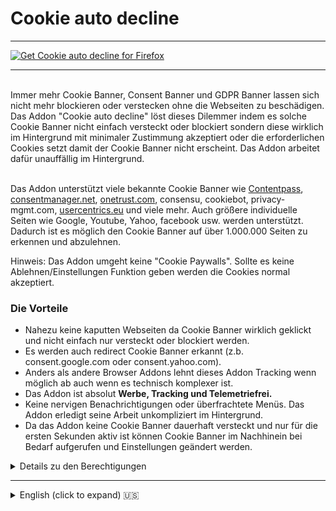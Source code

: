 # Cookie auto decline

***

<a href="https://addons.mozilla.org/de/firefox/addon/cookie-auto-decline/"><img src="https://user-images.githubusercontent.com/585534/107280546-7b9b2a00-6a26-11eb-8f9f-f95932f4bfec.png" alt="Get Cookie auto decline for Firefox"></a>

***

  <br>
Immer mehr Cookie Banner, Consent Banner und GDPR Banner lassen sich nicht mehr blockieren oder verstecken ohne die Webseiten zu beschädigen. Das Addon "Cookie auto decline" löst dieses Dilemmer indem es solche Cookie Banner nicht einfach versteckt oder blockiert sondern diese wirklich im Hintergrund mit minimaler Zustimmung akzeptiert oder die erforderlichen Cookies setzt damit der Cookie Banner nicht erscheint. Das Addon arbeitet dafür unauffällig im Hintergrund.<br><br>

Das Addon unterstützt viele bekannte Cookie Banner wie [Contentpass](https://www.contentpass.net/de), [consentmanager.net](https://www.consentmanager.net/), [onetrust.com](https://www.onetrust.com/), consensu, cookiebot, privacy-mgmt.com, [usercentrics.eu](https://usercentrics.com/) und viele mehr. Auch größere individuelle Seiten wie Google, Youtube, Yahoo, facebook usw. werden unterstützt. Dadurch ist es möglich den Cookie Banner auf über 1.000.000 Seiten zu erkennen und abzulehnen.<br>

Hinweis: Das Addon umgeht keine "Cookie Paywalls". Sollte es keine Ablehnen/Einstellungen Funktion geben werden die Cookies normal akzeptiert.

<h3>Die Vorteile</h3>
<ul>
  <li>Nahezu keine kaputten Webseiten da Cookie Banner wirklich geklickt und nicht einfach nur versteckt oder blockiert werden.</li>
  <li>Es werden auch redirect Cookie Banner erkannt (z.b. consent.google.com oder consent.yahoo.com).</li>
  <li>Anders als andere Browser Addons lehnt dieses Addon Tracking wenn möglich ab auch wenn es technisch komplexer ist.</li>
  <li>Das Addon ist absolut <b>Werbe, Tracking und Telemetriefrei.</b></li>
  <li>Keine nervigen Benachrichtigungen oder überfrachtete Menüs. Das Addon erledigt seine Arbeit unkompliziert im Hintergrund.</li>
  <li>Da das Addon keine Cookie Banner dauerhaft versteckt und nur für die ersten Sekunden aktiv ist können Cookie Banner im Nachhinein bei Bedarf aufgerufen und Einstellungen geändert werden.</li>
</ul>
<details>
  <summary>Details zu den Berechtigungen</summary>
  <ul>
    <li><b>host_permissions all_urls</b> wird benötigt damit das Addon auf das HTML der Webseite zugreifen kann. Dies wird benötigt um Cookie Banner zu finden und zu klicken sowie Cookies zu setzen.</li>
    <li><b>activeTab</b> wird benötigt damit das Addon zwischen dem Content Script (der Script der direkt auf der Webseite ausgeführt wird) und dem Popup Script (der Script der im Popup läuft sobald man ihn öffnet) kommunizieren kann. Dies wird benötigt um den Cookie Banner Status zu übermitteln (z.b. Cookie Banner gefunden? Ja/Nein). </li>
    <li><b>storage</b> wird benötigt um Nutzereinstellungen zu speichern (z.b. ob das Addon auf der Webseite vom Nutzer deaktiviert wurde). Bei der deinstallation des Addons werden die Daten vom Browser gelöscht.</li>
  </ul>
  
</details>
<hr>

<details>
  <summary>English (click to expand) 🇺🇸</summary>
  <br>
  More and more cookie banner, consent banner and GDPR banner can't be blocked or hidden without breaking the website. The Addon "Cookie auto decline" solving the problem by clicking the button or setting the required cookie so the banner doesn't appear. The addon works in the background without the need of further interaction.<br><br>
  
  The addon supports many cookie banner scripts like [Contentpass](https://www.contentpass.net/de), [consentmanager.net](https://www.consentmanager.net/), [onetrust.com](https://onetrust.com/), consensu, cookiebot, privacy-mgmt.com, [usercentrics.eu](https://usercentrics.com/) and more. Also self made cookie banner on bigger sites like on Google, Youtube, Yahoo or Facebook are supported. With this its possible to detect and decline the cookie banner on over 1.000.000 websites.<br>

Note: The addon doesn't circumvent "Cookie banner paywalls". When there is no decline or settings button the addon will click the accept button.

<h3>The advantages</h3>
<ul>
  <li>Nearly no broken pages because the cookie banner getting clicked, not just hidden or blocked.</li>
  <li>It also works with redirect cookie banner (like consent.google.com oder consent.yahoo.com).</li>
  <li>The addon trying to decline tracking even when its more complex.</li>
  <li>There are <b>no ads, no tracking und no Telemetry</b> at all.</li>
  <li>No annoying annoyances or heavy settings menus. The addon works in the background.</li>
  <li>The addon is only for a few seconds active so cookie banner settings can be changed after this (like enabling third-party videoplayer).</li>
</ul>

<details>
  <summary>permission details</summary>
  <ul>
    <li><b>host_permissions all_urls</b> is needed for the addon to be able to access the website HTML code to be able to find and click cookie banner and placing cookies.</li>
    <li><b>activeTab</b> is needed to communicate between the content script (the script which runs on the website) and the popup script (the script which runs inside the popup when a user opens it). This is needed to display the cookie banner info (like cookie banner found? yes/no).</li>
    <li><b>storage</b> is needed to save the user settings (example: On which sites the addon got disabled by the user). When the addon getting uninstalled the saved data getting deleted by the browser.</li>
  </ul>
</details>

Link to the firefox addon (english): https://addons.mozilla.org/en-US/firefox/addon/cookie-auto-decline/
</details>

